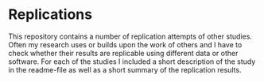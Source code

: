 # Replications
This repository contains a number of replication attempts of other studies. 
Often my research uses or builds upon the work of others and I have to check whether their results are replicable using
different data or other software. 
For each of the studies I included a short description of the study in the readme-file as well as a short summary of 
the replication results. 



